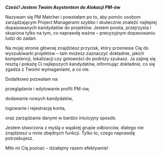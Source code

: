 ***Cześć! Jestem Twoim Asystentem do Alokacji PM-ów***

Nazywam się PM Matcher i powstałam po to, aby pomóc osobom zarządzającym Project Managerami szybko i skutecznie znaleźć najlepiej dopasowanych kandydatów do projektów. Jestem prosta, przejrzysta i skupiona tylko na tym, co naprawdę ważne – precyzyjnym dopasowaniu ludzi do zadań.

Na mojej stronie głównej znajdziesz przycisk, który przeniesie Cię do wyszukiwarki projektów – tam możesz zaznaczyć dokładnie, jakich kompetencji, lokalizacji czy gotowości do podróży szukasz. Ja zajmę się resztą i pokażę Ci najlepszych kandydatów, informując dokładnie, co się zgadza z Twoimi wymaganiami, a co nie.

Dodatkowo pozwalam na:

przeglądanie i edytowanie profili PM-ów,

dodawanie nowych kandydatów,

logowanie i rejestrację konta,

oraz zarządzanie danymi w bardzo intuicyjny sposób.

Jestem stworzona z myślą o wąskiej grupie odbiorców, dlatego nie znajdziesz u mnie zbędnych funkcji. Tylko to, czego naprawdę potrzebujesz.

Miło mi Cię poznać – działajmy razem efektywnie! 
